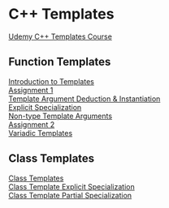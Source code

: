 # C++ Templates
[Udemy C++ Templates Course](https://www.udemy.com/course/beg-cpp-temp/)

## Function Templates
[Introduction to Templates](https://github.com/beef-erikson/CPlusPlusTemplates/blob/master/IntroToTemplates/IntroToTemplates.cpp)<br />
[Assignment 1](https://github.com/beef-erikson/CPlusPlusTemplates/blob/master/Assignment1/Assignment1.cpp)<br />
[Template Argument Deduction & Instantiation](https://github.com/beef-erikson/CPlusPlusTemplates/blob/master/ArgumentDeductionAndInstantiation/ArgumentDeductionAndInstantiation.cpp)<br />
[Explicit Specialization](https://github.com/beef-erikson/CPlusPlusTemplates/blob/master/ExplicitSpecialization/ExplicitSpecialization.cpp)<br />
[Non-type Template Arguments](https://github.com/beef-erikson/CPlusPlusTemplates/blob/master/NonTypeTemplateArguments/NonTypeTemplateArguments.cpp)<br />
[Assignment 2](https://github.com/beef-erikson/CPlusPlusTemplates/tree/master/Assignment2)<br />
[Variadic Templates](https://github.com/beef-erikson/CPlusPlusTemplates/blob/master/VariadicTemplates/VariadicTemplates.cpp)

## Class Templates
[Class Templates](https://github.com/beef-erikson/CPlusPlusTemplates/blob/master/ClassTemplates/ClassTemplates.cpp)<br />
[Class Template Explicit Specialization](https://github.com/beef-erikson/CPlusPlusTemplates/blob/master/ClassTemplatesExplicitSpecialization/ClassTemplatesExplicitSpecialization.cpp)<br />
[Class Template Partial Specialization](https://github.com/beef-erikson/CPlusPlusTemplates/blob/master/ClassTemplatePartialSpecialization/ClassTemplatePartialSpecialization.cpp)<br />
